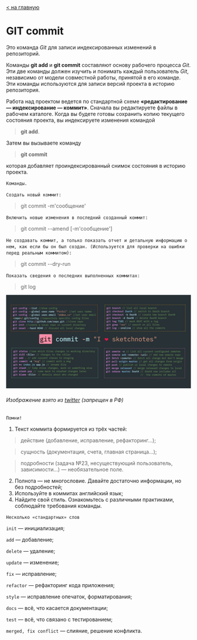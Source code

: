 [< на главную](./readme.md)

# **GIT commit**

Это команда *Git* для записи индексированных изменений в репозиторий.

Команды **git add** и **git commit** составляют основу рабочего процесса *Git*. Эти две команды должен изучить и понимать каждый пользователь *Git*, независимо от модели совместной работы, принятой в его команде. Эти команды используются для записи версий проекта в историю репозитория.

Работа над проектом ведется по стандартной схеме **«редактирование — индексирование — коммит»**. 
Сначала вы редактируете файлы в рабочем каталоге. Когда вы будете готовы сохранить копию текущего состояния проекта, вы индексируете изменения командой 
> **git add**. 

Затем вы вызываете команду 
> **git commit**

которая добавляет проиндексированный снимок состояния в историю проекта.

```
Команды.
```

`Создать новый коммит:`

>git commit -m'сообщение'


`Включить новые изменения в последний созданный коммит:`

>git commit --amend [-m'сообщение']

`Не создавать коммит, а только показать отчет и детальную информацию о нем, как если бы он был создан. (Используется для проверки на ошибки перед реальным коммитом):`

>git commit --dry-run


`Показать сведения о последних выполненных коммитах:`

>git log

![шутка про коммиты](./assets/commit.jpeg)

###### Изображение взято из [twitter](https://twitter.com/profulsadangi/status/1311319902049972226) (запрещен в РФ)


```
Помни!
```

1. Текст коммита формируется из трёх частей:

> действие (добавление, исправление, рефакторинг…);

> сущность (документация, счета, главная страница…);

> подробности (задача №23, несуществующий пользователь, зависимости…) — необязательное поле.

2. Полнота — не многословие. Давайте достаточно информации, но без подробностей;
3. Используйте в коммитах английский язык;
4. Найдите свой стиль.  Ознакомьтесь с различными практиками, соблюдайте требования команды.


```
Несколько «стандартных» слов
```

`init` — инициализация;

`add` — добавление;

`delete` — удаление;

`update` — изменение;

`fix` — исправление;

`refactor` — рефакторинг кода приложения;

`style` — исправление опечаток, форматирования;

`docs` — всё, что касается документации;

`test` — всё, что связано с тестированием;

`merged, fix conflict` — слияние, решение конфликта.